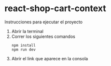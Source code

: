 # react-shop-cart-context

Instrucciones para ejecutar el proyecto

1. Abrir la terminal
2. Correr los siguientes comandos
   ```
   npm install
   npm run dev
   ```
3. Abrir el link que aparece en la consola
